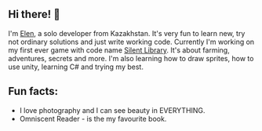 ## Hi there! 🌻
I'm [Elen](https://www.instagram.com/_lovelycoffee_/), a solo developer from Kazakhstan.
It's very fun to learn new, try not ordinary solutions and just write working code.
Currently I'm working on my first ever game with code name [Silent Library](https://github.com/ElenTurokamo/Silent-Library). It's about farming, adventures, secrets and more. I'm also learning how to draw sprites, how to use unity, learning C# and trying my best.

## Fun facts:
- I love photography and I can see beauty in EVERYTHING.
- Omniscent Reader - is the my favourite book.

<!--
**ElenTurokamo/ElenTurokamo** is a ✨ _special_ ✨ repository because its `README.md` (this file) appears on your GitHub profile.

Here are some ideas to get you started:

- 🔭 I’m currently working on ...
- 🌱 I’m currently learning ...
- 👯 I’m looking to collaborate on ...
- 🤔 I’m looking for help with ...
- 💬 Ask me about ...
- 📫 How to reach me: ...
- 😄 Pronouns: ...
- ⚡ Fun fact: ...
-->
